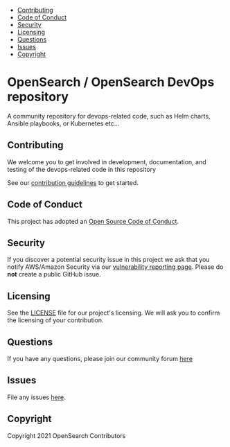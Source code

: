  - [Contributing](#contributing)
 - [Code of Conduct](#code-of-conduct)
 - [Security](#security)
 - [Licensing](#licensing)
 - [Questions](#Questions)
 - [Issues](#Issues)
 - [Copyright](#copyright)

 # OpenSearch / OpenSearch DevOps repository

A community repository for devops-related code, such as Helm charts, Ansible playbooks, or Kubernetes etc...

## Contributing

We welcome you to get involved in development, documentation, and testing of the devops-related code in this repository

See our [contribution guidelines](CONTRIBUTING.md) to get started.

## Code of Conduct

This project has adopted an [Open Source Code of Conduct](https://aws.github.io/code-of-conduct).

## Security

If you discover a potential security issue in this project we ask that you notify AWS/Amazon Security via our [vulnerability reporting page](http://aws.amazon.com/security/vulnerability-reporting/). Please do **not** create a public GitHub issue.

## Licensing

See the [LICENSE](LICENSE.txt) file for our project's licensing. We will ask you to confirm the licensing of your contribution.

## Questions

If you have any questions, please join our community forum [here](https://discuss.opendistrocommunity.dev/)

## Issues

File any issues [here](https://github.com/opensearch-project/opensearch-devops/issues).

## Copyright

Copyright 2021 OpenSearch Contributors
